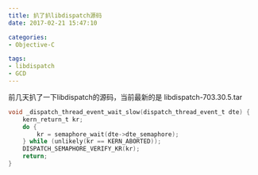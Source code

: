 ```yaml
---
title: 扒了扒libdispatch源码
date: 2017-02-21 15:47:10

categories:
- Objective-C

tags:
- libdispatch
- GCD
---
```


前几天扒了一下libdispatch的源码，当前最新的是 libdispatch-703.30.5.tar

``` c
void _dispatch_thread_event_wait_slow(dispatch_thread_event_t dte) {
    kern_return_t kr;
    do {
        kr = semaphore_wait(dte->dte_semaphore);
    } while (unlikely(kr == KERN_ABORTED));
    DISPATCH_SEMAPHORE_VERIFY_KR(kr);
    return;
}
```